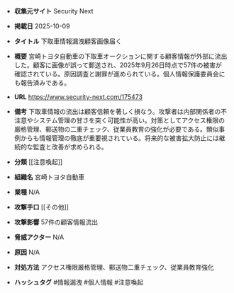 - **収集元サイト**
Security Next

- **掲載日**
2025-10-09

- **タイトル**
下取車情報漏洩顧客画像届く

- **概要**
宮崎トヨタ自動車の下取車オークションに関する顧客情報が外部に流出した。顧客に画像が誤って郵送され、2025年9月26日時点で57件の被害が確認されている。原因調査と謝罪が進められている。個人情報保護委員会にも報告済みである。

- **URL**
https://www.security-next.com/175473

- **備考**
下取車情報の流出は顧客信頼を著しく損なう。攻撃者は内部関係者の不注意やシステム管理の甘さを突く可能性が高い。対策としてアクセス権限の厳格管理、郵送物の二重チェック、従業員教育の強化が必要である。類似事例からも情報管理の徹底が重要視されている。将来的な被害拡大防止には継続的な監査と改善が求められる。

- **分類**
[[注意喚起]]

- **組織名**
宮崎トヨタ自動車

- **業種**
N/A

- **攻撃手口**
[[その他]]

- **攻撃影響**
57件の顧客情報流出

- **脅威アクター**
N/A

- **原因**
N/A

- **対処方法**
アクセス権限厳格管理、郵送物二重チェック、従業員教育強化

- **ハッシュタグ**
#情報漏洩 #個人情報 #注意喚起
